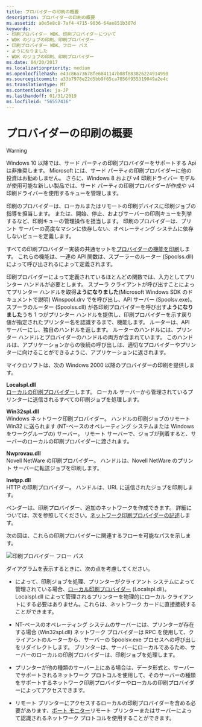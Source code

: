 ```yaml
---
title: プロバイダーの印刷の概要
description: プロバイダーの印刷の概要
ms.assetid: a0e5e8c8-7af4-4715-9036-64ae851b307d
keywords:
- 印刷プロバイダー WDK、印刷プロバイダーについて
- WDK のジョブの印刷、印刷プロバイダー
- 印刷プロバイダー WDK、フロー パス
- ようになりました
- WDK のジョブの印刷、印刷プロバイダー
ms.date: 04/20/2017
ms.localizationpriority: medium
ms.openlocfilehash: e43c86a73678fe6841147b08f883826224914990
ms.sourcegitcommit: a33b7978e22d5bb9f65ca7056f955319049a2e4c
ms.translationtype: MT
ms.contentlocale: ja-JP
ms.lasthandoff: 01/31/2019
ms.locfileid: "56557416"
---
```

# <a name="introduction-to-print-providers"></a>プロバイダーの印刷の概要

> [!WARNING]
> Windows 10 以降では、サード パーティの印刷プロバイダーをサポートする Api は非推奨します。 Microsoft には、サード パーティの印刷プロバイダーに他の投資はお勧めしません。 さらに、Windows 8 および v4 印刷ドライバー モデルが使用可能な新しい製品では、サード パーティの印刷プロバイダーが作成や v4 印刷ドライバーを使用するキューを管理します。

印刷のプロバイダーは、ローカルまたはリモートの印刷デバイスに印刷ジョブの指導を担当します。 または、開始、停止、およびサーバーの印刷キューを列挙するなど、印刷キューの管理操作を担当します。 印刷のプロバイダーは、プリント サーバーの高度なマシンに依存しない、オペレーティング システムに依存しないビューを定義します。

すべての印刷プロバイダー実装の共通セットを[プロバイダーの機能を印刷](print-provider-capabilities.md)します。 これらの機能は、一連の API 関数は、スプーラーのルーター (Spoolss.dll) によって呼び出されるによって定義されます。

印刷プロバイダーによって定義されているほとんどの関数では、入力としてプリンター ハンドルが必要とします。 スプーラ クライアントが呼び出すことによってプリンター ハンドルを取得**ようになりました**(Microsoft Windows SDK のドキュメントで説明) Winspool.drv でを呼び出し、API サーバー (Spoolsv.exe)。 スプーラのルーター (Spoolss.dll) が各印刷プロバイダーを呼び出す**ようになりました**うち 1 つがプリンター ハンドルを提供し、印刷プロバイダーを示す戻り値が指定されたプリンター名を認識するまで、機能します。 ルーターは、API サーバーにし、独自のハンドルを返します。 ルーターのハンドルには、プリンター ハンドルとプロバイダーのハンドルの両方が含まれています。 このハンドルは、アプリケーションからの後続の呼び出しは、適切なプロバイダーやプリンターに向けることができるように、アプリケーションに返されます。

マイクロソフトは、次の Windows 2000 以降のプロバイダーの印刷を提供します。

**Localspl.dll**  
[ローカルの印刷プロバイダー](local-print-provider.md)します。 ローカル サーバーから管理されているプリンターに送信されるすべての印刷ジョブを処理します。

**Win32spl.dll**  
Windows ネットワーク印刷プロバイダー。 ハンドルの印刷ジョブのリモート Win32 に送られます (NT-ベースのオペレーティング システムまたは Windows をワークグループの) サーバー。 リモート サーバーで、ジョブが到着すると、サーバーのローカルの印刷プロバイダーに渡されます。

**Nwprovau.dll**  
Novell NetWare の印刷プロバイダー。 ハンドルは、Novell NetWare のプリント サーバーに転送ジョブを印刷します。

**Inetpp.dll**  
HTTP の印刷プロバイダー。 ハンドルは、URL に送信されたジョブを印刷します。

ベンダーは、印刷プロバイダー、追加のネットワークを作成できます。 詳細については、次を参照してください。[ネットワーク印刷プロバイダーの記述](writing-a-network-print-provider.md)します。

次の図は、これらの印刷プロバイダーに関連するフローを可能なパスを示します。

![印刷プロバイダー フロー パス ](images/flowpths.png)

ダイアグラムを表示するときに、次の点を考慮してください。

-   によって、印刷ジョブを処理、プリンターがクライアント システムによって管理されている場合、[ローカル印刷プロバイダー](local-print-provider.md) (Localspl.dll)。 Localspl.dll によって管理されるプリンターを物理的にローカル クライアントにする必要はありません。これらは、ネットワーク カードに直接接続することができます。

-   NT-ベースのオペレーティング システムのサーバーには、プリンターが存在する場合 (Win32spl.dll) ネットワーク プロバイダーは RPC を使用して、クライアントのルーターから、サーバーの Spoolsv.exe プロセスへの呼び出しをリダイレクトします。 プリンターは、サーバーにローカルであるため、サーバーのローカルの印刷プロバイダーは、印刷ジョブを処理します。

-   プリンターが他の種類のサーバー上にある場合は、データ形式と、サーバーでサポートされるネットワーク プロトコルを使用して、そのサーバーの種類をサポートするネットワーク印刷プロバイダーやローカルの印刷プロバイダーによってアクセスできます。

-   リモート プリンターにアクセスするローカルの印刷プロバイダーを含める必要があります、[ポート モニター](https://docs.microsoft.com/windows-hardware/drivers/print/port-monitors)リモート プリンターまたはサーバーによって認識されるネットワーク プロトコルを使用することができます。
